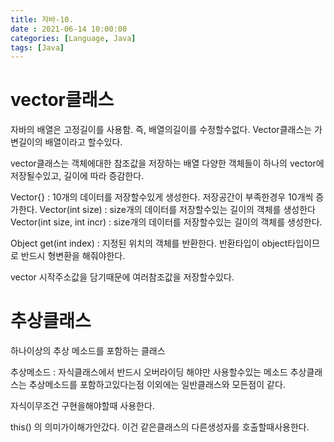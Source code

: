 ```yaml
---
title: 자바-10. 
date : 2021-06-14 10:00:00
categories: [Language, Java]
tags: [Java]
---
```



# vector클래스

자바의 배열은 고정길이를 사용함. 즉, 배열의길이를 수정할수없다.
Vector클래스는 가변길이의 배열이라고 할수있다.

vector클래스는 객체에대한 참조값을 저장하는 배열
다양한 객체들이 하나의 vector에 저장될수있고, 길이에 따라 증감한다.

Vector{}    : 10개의 데이터를 저장할수있게 생성한다. 저장공간이 부족한경우 10개씩 증가한다.
Vector(int size)  : size개의 데이터를 저장할수있는 길이의 객체를 생성한다
Vector(int size, int incr)    : size개의 데이터를 저장할수있는 길이의 객체를 생성한다.


Object get(int index)    : 지정된 위치의 객체를 반환한다. 반환타입이 object타입이므로 반드시 형변환을 해줘야한다. 

vector 시작주소값을 담기때문에 여러참조값을 저장할수있다.


# 추상클래스

하나이상의 추상 메소드를 포함하는 클래스

추상메소드 : 자식클래스에서 반드시 오버라이딩 해야만 사용할수있는 메소드
추상클래스는 추상메소드를 포함하고있다는점 이외에는 일반클래스와 모든점이 같다.

자식이무조건 구현을해야할때 사용한다.


this() 의 의미가이해가안갔다.
이건 같은클래스의 다른생성자를 호출할때사용한다.
